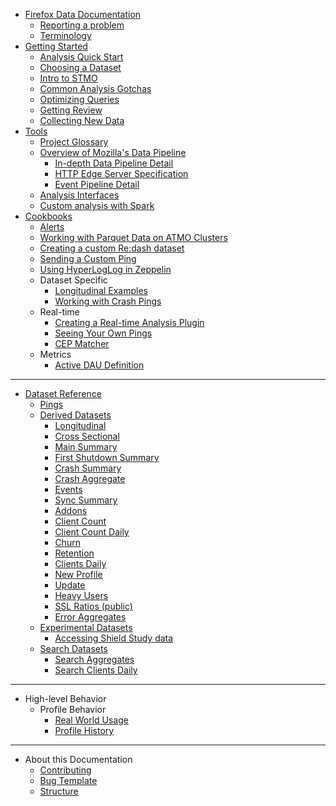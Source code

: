 * [Firefox Data Documentation](introduction.md)
  * [Reporting a problem](concepts/reporting_a_problem.md)
  * [Terminology](concepts/terminology.md)
* [Getting Started](concepts/getting_started.md)
  * [Analysis Quick Start](concepts/analysis_intro.md)
  * [Choosing a Dataset](concepts/choosing_a_dataset.md)
  * [Intro to STMO](tools/stmo.md)
  * [Common Analysis Gotchas](concepts/analysis_gotchas.md)
  * [Optimizing Queries](concepts/sql_optimization.md)
  * [Getting Review](concepts/review.md)
  * [Collecting New Data](datasets/new_data.md)
* [Tools](tools/README.md)
  * [Project Glossary](tools/projects.md)
  * [Overview of Mozilla's Data Pipeline](/concepts/pipeline/data_pipeline.md)
    * [In-depth Data Pipeline Detail](/concepts/pipeline/data_pipeline_detail.md)
    * [HTTP Edge Server Specification](/concepts/pipeline/http_edge_spec.md)
    * [Event Pipeline Detail](/concepts/pipeline/event_pipeline.md)
  * [Analysis Interfaces](tools/interfaces.md)
  * [Custom analysis with Spark](tools/spark.md)
* [Cookbooks](cookbooks/README.md)
  * [Alerts](tools/alerts.md)
  * [Working with Parquet Data on ATMO Clusters](cookbooks/parquet.md)
  * [Creating a custom Re:dash dataset](cookbooks/create_a_dataset.md)
  * [Sending a Custom Ping](cookbooks/new_ping.md)
  * [Using HyperLogLog in Zeppelin](cookbooks/hll_zeppelin.md)
  * Dataset Specific
    * [Longitudinal Examples](cookbooks/longitudinal_examples.md)
    * [Working with Crash Pings](cookbooks/crash_pings.md)
  * Real-time
    * [Creating a Real-time Analysis Plugin](cookbooks/realtime_analysis_plugin.md)
    * [Seeing Your Own Pings](cookbooks/view_pings_cep.md)
    * [CEP Matcher](tools/cep_matcher.md)
  * Metrics
    * [Active DAU Definition](cookbooks/active_dau.md)

---

* [Dataset Reference](datasets/reference.md)
  * [Pings](datasets/pings.md)
  * [Derived Datasets](datasets/derived.md)
    * [Longitudinal](datasets/batch_view/longitudinal/reference.md)
    * [Cross Sectional](datasets/batch_view/cross_sectional/reference.md)
    * [Main Summary](datasets/batch_view/main_summary/reference.md)
    * [First Shutdown Summary](datasets/batch_view/first_shutdown_summary/reference.md)
    * [Crash Summary](datasets/batch_view/crash_summary/reference.md)
    * [Crash Aggregate](datasets/batch_view/crash_aggregates/reference.md)
    * [Events](datasets/batch_view/events/reference.md)
    * [Sync Summary](datasets/batch_view/sync_summary/reference.md)
    * [Addons](datasets/batch_view/addons/reference.md)
    * [Client Count](datasets/batch_view/client_count/reference.md)
    * [Client Count Daily](datasets/batch_view/client_count_daily/reference.md)
    * [Churn](datasets/mozetl/churn/reference.md)
    * [Retention](datasets/batch_view/retention/reference.md)
    * [Clients Daily](datasets/mozetl/clients_daily/reference.md)
    * [New Profile](datasets/batch_view/new_profile/reference.md)
    * [Update](datasets/batch_view/update/reference.md)
    * [Heavy Users](datasets/batch_view/heavy_users/reference.md)
    * [SSL Ratios (public)](datasets/other/ssl/reference.md)
    * [Error Aggregates](datasets/streaming/error_aggregates/reference.md)
  * [Experimental Datasets](tools/experiments.md)
    * [Accessing Shield Study data](datasets/shield.md)
  * [Search Datasets](datasets/search.md)
    * [Search Aggregates](datasets/mozetl/search_aggregates/reference.md)
    * [Search Clients Daily](datasets/mozetl/search_clients_daily/reference.md)


---

* High-level Behavior
    * Profile Behavior
        * [Real World Usage](high_level/profile/section1-realworldusage.md)
        * [Profile History](high_level/profile/section2-profilehistory.md)        

---

* About this Documentation
  * [Contributing](meta/contributing.md)
  * [Bug Template](https://bugzilla.mozilla.org/enter_bug.cgi?assigned_to=nobody%40mozilla.org&bug_file_loc=http%3A%2F%2F&bug_ignored=0&bug_severity=normal&bug_status=NEW&cf_fx_iteration=---&cf_fx_points=---&component=Documentation%20and%20Knowledge%20Repo%20%28RTMO%29&contenttypemethod=autodetect&contenttypeselection=text%2Fplain&defined_groups=1&flag_type-4=X&flag_type-607=X&flag_type-800=X&flag_type-803=X&flag_type-916=X&form_name=enter_bug&maketemplate=Remember%20values%20as%20bookmarkable%20template&op_sys=Linux&priority=--&product=Data%20Platform%20and%20Tools&rep_platform=x86_64&target_milestone=---&version=unspecified)
  * [Structure](meta/structure.md)
